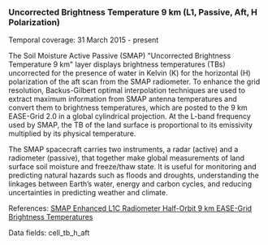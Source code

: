 ### Uncorrected Brightness Temperature 9 km (L1, Passive, Aft, H Polarization)
Temporal coverage: 31 March 2015 - present

The Soil Moisture Active Passive (SMAP) "Uncorrected Brightness Temperature 9 km" layer displays brightness temperatures (TBs) uncorrected for the presence of water in Kelvin (K) for the horizontal (H) polarization of the aft scan from the SMAP radiometer. To enhance the grid resolution, Backus-Gilbert optimal interpolation techniques are used to extract maximum information from SMAP antenna temperatures and convert them to brightness temperatures, which are posted to the 9 km EASE-Grid 2.0 in a global cylindrical projection. At the L-band frequency used by SMAP, the TB of the land surface is proportional to its emissivity multiplied by its physical temperature.

The SMAP spacecraft carries two instruments, a radar (active) and a radiometer (passive), that together make global measurements of land surface soil moisture and freeze/thaw state. It is useful for monitoring and predicting natural hazards such as floods and droughts, understanding the linkages between Earth’s water, energy and carbon cycles, and reducing uncertainties in predicting weather and climate.

References: [SMAP Enhanced L1C Radiometer Half-Orbit 9 km EASE-Grid Brightness Temperatures](http://nsidc.org/data/SPL1CTB_E)

Data fields: cell_tb_h_aft
